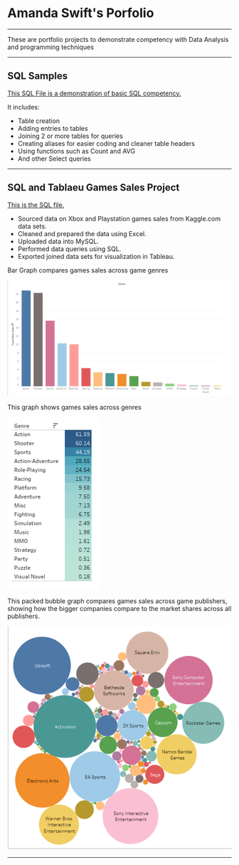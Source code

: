 # Amanda Swift's Porfolio
---
These are portfolio projects to demonstrate competency with Data Analysis and programming techniques 

---
## SQL Samples

[This SQL File is a demonstration of basic SQL competency.](https://github.com/Amy-Swift/SQL-Sample/blob/main/SQL%20Samples.sql)

It includes:

- Table creation
- Adding entries to tables
- Joining 2 or more tables for queries
- Creating aliases for easier coding and cleaner table headers
- Using functions such as Count and AVG
- And other Select queries


---
## SQL and Tablaeu Games Sales Project

[This is the SQL file.](https://github.com/Amy-Swift/Game-Sales-Project/blob/main/my%20Game%20Data%20setup.sql)

- Sourced data on Xbox and Playstation games sales from Kaggle.com data sets.
- Cleaned and prepared the data using Excel.
- Uploaded data into MySQL.
- Performed data queries using SQL.
- Exported joined data sets for visualization in Tableau.

Bar Graph compares games sales across game genres

![Bar Graph](https://github.com/Amy-Swift/Game-Sales-Project/blob/main/game%20bar%20graph.PNG)

This graph shows games sales across genres

![Single axis bar graph](https://github.com/Amy-Swift/Game-Sales-Project/blob/main/Game%20Single%20axis%20bar.PNG)

This packed bubble graph compares games sales across game publishers, showing how the bigger companies compare to the market shares across all publishers.

![Packed Bubbles](https://github.com/Amy-Swift/Game-Sales-Project/blob/main/Game%20publishers%20packed%20bubbles.PNG)



---
